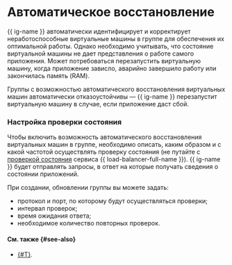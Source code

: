 # Автоматическое восстановление

{{ ig-name }} автоматически идентифицирует и корректирует неработоспособные виртуальные машины в группе для обеспечения их оптимальной работы. Однако необходимо учитывать, что состояние виртуальной машины не дает представления о работе самого приложения. Может потребоваться перезапустить виртуальную машину, когда приложение зависло, аварийно завершило работу или закончилась память (RAM).

Группы с возможностью автоматического восстановления виртуальных машин автоматически отказоустойчивы — {{ ig-name }} перезапустит виртуальную машину в случае, если приложение даст сбой.

### Настройка проверки состояния

Чтобы включить возможность автоматического восстановления виртуальных машин в группе, необходимо описать, каким образом и с какой частотой осуществлять проверку состояния (не путайте с [проверкой состояния](../../../load-balancer/concepts/health-check.md) сервиса {{ load-balancer-full-name }}). {{ ig-name }} будет отправлять запросы, в ответ на которые получать сведения о состоянии приложений.

При создании, обновлении группы вы можете задать:

- протокол и порт, по которому будут осуществляться проверки;
- интервал проверок;
- время ожидания ответа;
- необходимое количество повторных проверок.

#### См. также {#see-also}

- [{#T}](../../operations/instance-groups/enable-autohealing.md).
